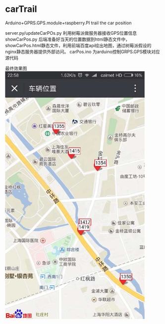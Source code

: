 # carTrail
Arduino+GPRS.GPS.module+raspberry.PI trail the car position


server.py/updateCarPOs.py 利用树莓派做服务器接收GPS位置信息
showCarPos.py 后端准备好当天的位置数据到html静态文件中，
showCarPos.html静态文件，利用前端百度api绘出地图，通过树莓派假设的nginx静态服务器提供外部访问。
carPos.ino 为arduino控制GRPS.GPS模块对应源代码

最终效果图
![](carTrail.jpg)
